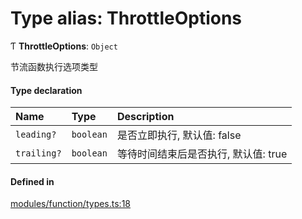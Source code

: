 # Type alias: ThrottleOptions

Ƭ **ThrottleOptions**: `Object`

节流函数执行选项类型

#### Type declaration

| Name | Type | Description |
| :------ | :------ | :------ |
| `leading?` | `boolean` | 是否立即执行, 默认值: false |
| `trailing?` | `boolean` | 等待时间结束后是否执行, 默认值: true |

#### Defined in

[modules/function/types.ts:18](https://github.com/loclink/tianjie/blob/d917073/src/modules/function/types.ts#L18)
